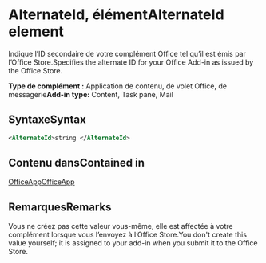 # <a name="alternateid-element"></a><span data-ttu-id="4c85f-101">AlternateId, élément</span><span class="sxs-lookup"><span data-stu-id="4c85f-101">AlternateId element</span></span>

<span data-ttu-id="4c85f-102">Indique l’ID secondaire de votre complément Office tel qu’il est émis par l’Office Store.</span><span class="sxs-lookup"><span data-stu-id="4c85f-102">Specifies the alternate ID for your Office Add-in as issued by the Office Store.</span></span>

<span data-ttu-id="4c85f-103">**Type de complément :** Application de contenu, de volet Office, de messagerie</span><span class="sxs-lookup"><span data-stu-id="4c85f-103">**Add-in type:** Content, Task pane, Mail</span></span>

## <a name="syntax"></a><span data-ttu-id="4c85f-104">Syntaxe</span><span class="sxs-lookup"><span data-stu-id="4c85f-104">Syntax</span></span>

```XML
<AlternateId>string </AlternateId>
```

## <a name="contained-in"></a><span data-ttu-id="4c85f-105">Contenu dans</span><span class="sxs-lookup"><span data-stu-id="4c85f-105">Contained in</span></span>

[<span data-ttu-id="4c85f-106">OfficeApp</span><span class="sxs-lookup"><span data-stu-id="4c85f-106">OfficeApp</span></span>](officeapp.md)

## <a name="remarks"></a><span data-ttu-id="4c85f-107">Remarques</span><span class="sxs-lookup"><span data-stu-id="4c85f-107">Remarks</span></span>

<span data-ttu-id="4c85f-108">Vous ne créez pas cette valeur vous-même, elle est affectée à votre complément lorsque vous l’envoyez à l’Office Store.</span><span class="sxs-lookup"><span data-stu-id="4c85f-108">You don't create this value yourself; it is assigned to your add-in when you submit it to the Office Store.</span></span>

